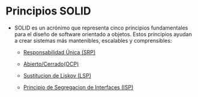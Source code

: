 # Principios SOLID

- SOLID es un acrónimo que representa cinco principios fundamentales para el diseño de software orientado a objetos. Estos principios ayudan a crear sistemas más mantenibles, escalables y comprensibles:

  - [Responsabilidad Única (SRP)](srp.md)
 
  - [Abierto/Cerrado(OCP)](ocp.md)

  - [Sustitucion de Liskov (LSP)](lsp.md)

  - [Principio de Segregacion de Interfaces (ISP)](isp.md)

